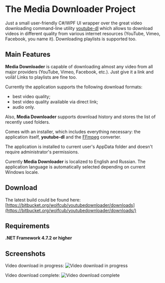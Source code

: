 The Media Downloader Project
====================
Just a small user-friendly C#/WPF UI wrapper over the great video downloading command-line utility [youtube-dl](https://github.com/ytdl-org/youtube-dl) which allows to download videos in different quality from various internet resources (YouTube, Vimeo, Facebook, you name it). Downloading playlists is supported too.

## Main Features

**Media Downloader** is capable of downloading almost any video from all major providers (YouTube, Vimeo, Facebook, etc.). Just give it a link and voilà! Links to playlists are fine too.

Currently the application supports the following download formats:

* best video quality;
* best video quality available via direct link;
* audio only.

Also, **Media Downloader** supports download history and stores the list of recently used folders.

Comes with an installer, which includes everything necessary: the application itself, **youtube-dl** and the [FFmpeg](https://ffmpeg.org/) converter.

The application is installed to current user's AppData folder and doesn't require administrator's permissions.

Curently **Media Downloader** is localized to English and Russian. The application language is automatically selected depending on current Windows locale.

## Download

The latest build could be found here: [https://bitbucket.org/wolfcub/youtubedownloader/downloads](https://bitbucket.org/wolfcub/youtubedownloader/downloads/)

## Requirements

**.NET Framework 4.7.2 or higher**

## Screenshots

Video download in progress:
![Video download in progress](https://bitbucket.org/wolfcub/youtubedownloader/raw/31dc25314f1fcc7146110a59a7a198c1ad45bb2b/Screenshots/Annotation%202020-06-29%20210558.png)

Video download complete:
![Video download complete](https://bitbucket.org/wolfcub/youtubedownloader/raw/31dc25314f1fcc7146110a59a7a198c1ad45bb2b/Screenshots/Annotation%202020-06-29%20210909.png)